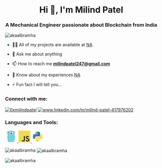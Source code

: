<h1 align="center">Hi 👋, I'm Milind Patel</h1>
<h3 align="center">A Mechanical Engineer passionate about Blockchain from India</h3>

<p align="left"> <img src="https://komarev.com/ghpvc/?username=akaalbramha&label=Profile%20views&color=0e75b6&style=flat" alt="akaalbramha" /> </p>

- 👨‍💻 All of my projects are available at [NA](NA)

- 💬 Ask me about anything

- 📫 How to reach me **milindpatel247@gmail.com**

- 📄 Know about my experiences [NA](NA)

- ⚡ Fun fact I will tell you...

<h3 align="left">Connect with me:</h3>
<p align="left">
<a href="https://twitter.com/0xmilindpatel" target="blank"><img align="center" src="https://raw.githubusercontent.com/rahuldkjain/github-profile-readme-generator/master/src/images/icons/Social/twitter.svg" alt="0xmilindpatel" height="30" width="40" /></a>
<a href="https://linkedin.com/in/www.linkedin.com/in/milind-patel-417976202" target="blank"><img align="center" src="https://raw.githubusercontent.com/rahuldkjain/github-profile-readme-generator/master/src/images/icons/Social/linked-in-alt.svg" alt="www.linkedin.com/in/milind-patel-417976202" height="30" width="40" /></a>
</p>

<h3 align="left">Languages and Tools:</h3>
</a> <a href="https://golang.org" target="_blank" rel="noreferrer"> <img src="https://raw.githubusercontent.com/devicons/devicon/master/icons/go/go-original.svg" alt="go" width="40" height="40"/> </a> <a href="https://developer.mozilla.org/en-US/docs/Web/JavaScript" target="_blank" rel="noreferrer"> <img src="https://raw.githubusercontent.com/devicons/devicon/master/icons/javascript/javascript-original.svg" alt="javascript" width="40" height="40"/> </a> <a href="https://www.python.org" target="_blank" rel="noreferrer"> <img src="https://raw.githubusercontent.com/devicons/devicon/master/icons/python/python-original.svg" alt="python" width="40" height="40"/> </a> </p>

<p><img align="left" src="https://github-readme-stats.vercel.app/api/top-langs?username=akaalbramha&show_icons=true&locale=en&layout=compact" alt="akaalbramha" /></p>

<p>&nbsp;<img align="center" src="https://github-readme-stats.vercel.app/api?username=akaalbramha&show_icons=true&locale=en" alt="akaalbramha" /></p>

<p><img align="center" src="https://github-readme-streak-stats.herokuapp.com/?user=akaalbramha&" alt="akaalbramha" /></p>
